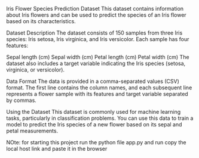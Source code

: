 Iris Flower Species Prediction Dataset
This dataset contains information about Iris flowers and can be used to predict the species of an Iris flower based on its characteristics.

Dataset Description
The dataset consists of 150 samples from three Iris species: Iris setosa, Iris virginica, and Iris versicolor. Each sample has four features:

Sepal length (cm)
Sepal width (cm)
Petal length (cm)
Petal width (cm)
The dataset also includes a target variable indicating the Iris species (setosa, virginica, or versicolor).

Data Format
The data is provided in a comma-separated values (CSV) format. The first line contains the column names, and each subsequent line represents a flower sample with its features and target variable separated by commas.

Using the Dataset
This dataset is commonly used for machine learning tasks, particularly in classification problems. You can use this data to train a model to predict the Iris species of a new flower based on its sepal and petal measurements.

NOte:
for starting this project run the python file app.py
and run copy the local host link and paste it in the browser
